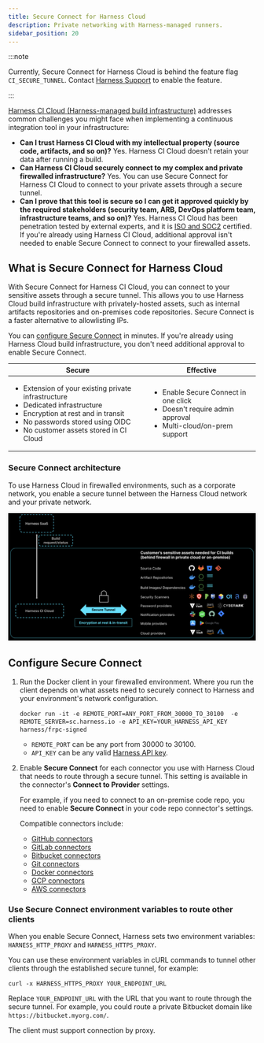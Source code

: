 ```yaml
---
title: Secure Connect for Harness Cloud
description: Private networking with Harness-managed runners.
sidebar_position: 20
---
```


:::note

Currently, Secure Connect for Harness Cloud is behind the feature flag `CI_SECURE_TUNNEL`. Contact [Harness Support](mailto:support@harness.io) to enable the feature.

:::

[Harness CI Cloud (Harness-managed build infrastructure)](/docs/continuous-integration/use-ci/set-up-build-infrastructure/use-harness-cloud-build-infrastructure) addresses common challenges you might face when implementing a continuous integration tool in your infrastructure:

* **Can I trust Harness CI Cloud with my intellectual property (source code, artifacts, and so on)?** Yes. Harness CI Cloud doesn't retain your data after running a build.
* **Can Harness CI Cloud securely connect to my complex and private firewalled infrastructure?** Yes. You can use Secure Connect for Harness CI Cloud to connect to your private assets through a secure tunnel.
* **Can I prove that this tool is secure so I can get it approved quickly by the required stakeholders (security team, ARB, DevOps platform team, infrastructure teams, and so on)?** Yes. Harness CI Cloud has been penetration tested by external experts, and it is [ISO and SOC2](https://trust.harness.io/) certified. If you're already using Harness CI Cloud, additional approval isn't needed to enable Secure Connect to connect to your firewalled assets.

<!--

Harness CI Cloud enterprise readiness

| Secure | Trust | Govern |
| -----  | ----- | ------ |
| Connect with on-prem/private cloud network | Meet regulatory compliance standards | Fine grained access control |
| Dedicated build infrastructure | Pentested by external experts | Policy as code |
| Passwordless with OIDC | SLSA compliance (build L2 level only in Harness CI Cloud) | Templates |
| Encryption at rest and in transit | Business continuity and disaster recovery (No customer intervention) | Audit trail |
| Ensure artifact integrity and prevent tampering | Highly available (99.99% uptime SLA) | End-to-end visibility with dashboards and reports |
|  | Highly Scalable |  |
-->

## What is Secure Connect for Harness Cloud

With Secure Connect for Harness CI Cloud, you can connect to your sensitive assets through a secure tunnel. This allows you to use Harness Cloud build infrastructure with privately-hosted assets, such as internal artifacts repositories and on-premises code repositories. Secure Connect is a faster alternative to allowlisting IPs.

You can [configure Secure Connect](#configure-secure-connect) in minutes. If you're already using Harness Cloud build infrastructure, you don't need additional approval to enable Secure Connect.

| Secure | Effective |
| ------ | --------- |
| <ul><li>Extension of your existing private infrastructure</li><li>Dedicated infrastructure</li><li>Encryption at rest and in transit</li><li>No passwords stored using OIDC</li><li>No customer assets stored in CI Cloud</li></ul> | <ul><li>Enable Secure Connect in one click</li><li>Doesn't require admin approval</li><li>Multi-cloud/on-prem support</li></ul> |

### Secure Connect architecture

To use Harness Cloud in firewalled environments, such as a corporate network, you enable a secure tunnel between the Harness Cloud network and your private network.

![Secure Connect architecture diagram](./static/secure-connect-arch2.png)

## Configure Secure Connect

1. Run the Docker client in your firewalled environment. Where you run the client depends on what assets need to securely connect to Harness and your environment's network configuration.

   ```
   docker run -it -e REMOTE_PORT=ANY_PORT_FROM_30000_TO_30100  -e REMOTE_SERVER=sc.harness.io -e API_KEY=YOUR_HARNESS_API_KEY harness/frpc-signed
   ```

   * `REMOTE_PORT` can be any port from 30000 to 30100.
   * `API_KEY` can be any valid [Harness API key](/docs/platform/automation/api/add-and-manage-api-keys).

2. Enable **Secure Connect** for each connector you use with Harness Cloud that needs to route through a secure tunnel. This setting is available in the connector's **Connect to Provider** settings.

   For example, if you need to connect to an on-premise code repo, you need to enable **Secure Connect** in your code repo connector's settings.

   Compatible connectors include:
   * [GitHub connectors](/docs/platform/connectors/code-repositories/ref-source-repo-provider/git-hub-connector-settings-reference)
   * [GitLab connectors](/docs/platform/connectors/code-repositories/ref-source-repo-provider/git-lab-connector-settings-reference)
   * [Bitbucket connectors](/docs/platform/connectors/code-repositories/ref-source-repo-provider/bitbucket-connector-settings-reference)
   * [Git connectors](/docs/platform/connectors/code-repositories/ref-source-repo-provider/git-connector-settings-reference)
   * [Docker connectors](/docs/platform/connectors/cloud-providers/ref-cloud-providers/docker-registry-connector-settings-reference)
   * [GCP connectors](/docs/platform/connectors/cloud-providers/connect-to-google-cloud-platform-gcp)
   * [AWS connectors](/docs/platform/connectors/cloud-providers/add-aws-connector)

### Use Secure Connect environment variables to route other clients

When you enable Secure Connect, Harness sets two environment variables: `HARNESS_HTTP_PROXY` and `HARNESS_HTTPS_PROXY`.

You can use these environment variables in cURL commands to tunnel other clients through the established secure tunnel, for example:

```
curl -x HARNESS_HTTPS_PROXY YOUR_ENDPOINT_URL
```

Replace `YOUR_ENDPOINT_URL` with the URL that you want to route through the secure tunnel. For example, you could route a private Bitbucket domain like `https://bitbucket.myorg.com/`.

The client must support connection by proxy.

